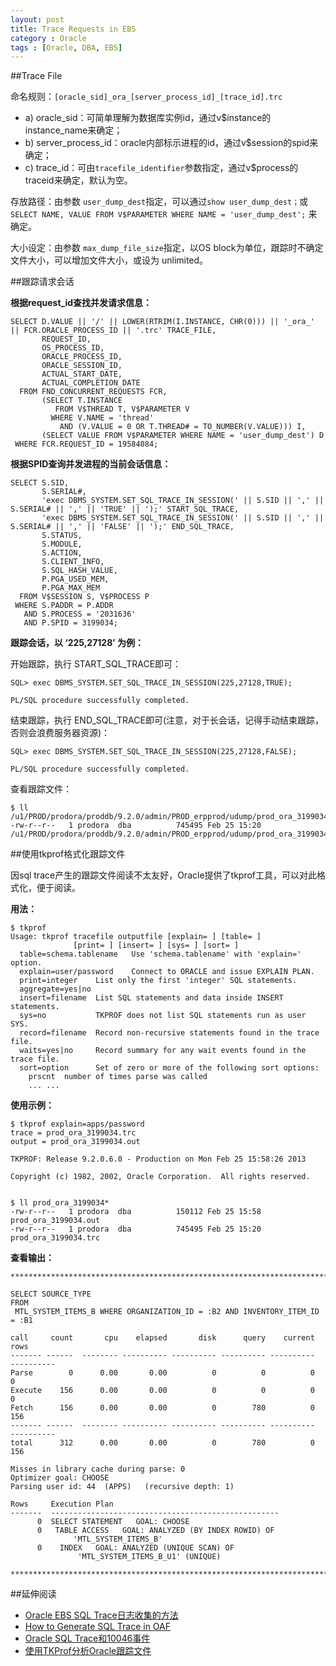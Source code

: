 ```yaml
---
layout: post
title: Trace Requests in EBS
category : Oracle
tags : [Oracle, DBA, EBS]
---
```


##Trace File

命名规则：`[oracle_sid]_ora_[server_process_id]_[trace_id].trc` 

* a) oracle_sid：可简单理解为数据库实例id，通过v$instance的instance_name来确定；    
* b) server_process_id：oracle内部标示进程的id，通过v$session的spid来确定；
* c) trace_id：可由`tracefile_identifier`参数指定，通过v$process的traceid来确定，默认为空。

存放路径：由参数 `user_dump_dest`指定，可以通过`show user_dump_dest；`或 
`SELECT NAME, VALUE FROM V$PARAMETER WHERE NAME = 'user_dump_dest';` 来确定。

大小设定：由参数 `max_dump_file_size`指定，以OS block为单位，跟踪时不确定文件大小，可以增加文件大小，或设为 unlimited。

##跟踪请求会话

**根据request_id查找并发请求信息：**

	SELECT D.VALUE || '/' || LOWER(RTRIM(I.INSTANCE, CHR(0))) || '_ora_' || FCR.ORACLE_PROCESS_ID || '.trc' TRACE_FILE,
	       REQUEST_ID,                                                                                                  
	       OS_PROCESS_ID,                                                                                               
	       ORACLE_PROCESS_ID,                                                                                           
	       ORACLE_SESSION_ID,                                                                                           
	       ACTUAL_START_DATE,                                                                                           
	       ACTUAL_COMPLETION_DATE
	  FROM FND_CONCURRENT_REQUESTS FCR,
	       (SELECT T.INSTANCE
	          FROM V$THREAD T, V$PARAMETER V
	         WHERE V.NAME = 'thread'
	           AND (V.VALUE = 0 OR T.THREAD# = TO_NUMBER(V.VALUE))) I,
	       (SELECT VALUE FROM V$PARAMETER WHERE NAME = 'user_dump_dest') D
	 WHERE FCR.REQUEST_ID = 19584084;
 
**根据SPID查询并发进程的当前会话信息：**

	SELECT S.SID,
	       S.SERIAL#,
	       'exec DBMS_SYSTEM.SET_SQL_TRACE_IN_SESSION(' || S.SID || ',' || S.SERIAL# || ',' || 'TRUE' || ');' START_SQL_TRACE,
	       'exec DBMS_SYSTEM.SET_SQL_TRACE_IN_SESSION(' || S.SID || ',' || S.SERIAL# || ',' || 'FALSE' || ');' END_SQL_TRACE,
	       S.STATUS,
	       S.MODULE,                           
	       S.ACTION,                             
	       S.CLIENT_INFO,
	       S.SQL_HASH_VALUE,
	       P.PGA_USED_MEM,
	       P.PGA_MAX_MEM
	  FROM V$SESSION S, V$PROCESS P
	 WHERE S.PADDR = P.ADDR
	   AND S.PROCESS = '2031636'
	   AND P.SPID = 3199034;
 
**跟踪会话，以 ‘225,27128’ 为例：**

开始跟踪，执行 START_SQL_TRACE即可：

	SQL> exec DBMS_SYSTEM.SET_SQL_TRACE_IN_SESSION(225,27128,TRUE);
	 
	PL/SQL procedure successfully completed.
 
结束跟踪，执行 END_SQL_TRACE即可(注意，对于长会话，记得手动结束跟踪，否则会浪费服务器资源)：

	SQL> exec DBMS_SYSTEM.SET_SQL_TRACE_IN_SESSION(225,27128,FALSE);
	 
	PL/SQL procedure successfully completed.

查看跟踪文件：

	$ ll /u1/PROD/prodora/proddb/9.2.0/admin/PROD_erpprod/udump/prod_ora_3199034.trc
	-rw-r--r--   1 prodora  dba          745495 Feb 25 15:20 /u1/PROD/prodora/proddb/9.2.0/admin/PROD_erpprod/udump/prod_ora_3199034.trc
 
##使用tkprof格式化跟踪文件

因sql trace产生的跟踪文件阅读不太友好，Oracle提供了tkprof工具，可以对此格式化，便于阅读。

**用法：**

	$ tkprof 
	Usage: tkprof tracefile outputfile [explain= ] [table= ]
	              [print= ] [insert= ] [sys= ] [sort= ]
	  table=schema.tablename   Use 'schema.tablename' with 'explain=' option.
	  explain=user/password    Connect to ORACLE and issue EXPLAIN PLAN.
	  print=integer    List only the first 'integer' SQL statements.
	  aggregate=yes|no
	  insert=filename  List SQL statements and data inside INSERT statements.
	  sys=no           TKPROF does not list SQL statements run as user SYS.
	  record=filename  Record non-recursive statements found in the trace file.
	  waits=yes|no     Record summary for any wait events found in the trace file.
	  sort=option      Set of zero or more of the following sort options:
	    prscnt  number of times parse was called
	    ... ...

**使用示例：**

	$ tkprof explain=apps/password
	trace = prod_ora_3199034.trc
	output = prod_ora_3199034.out                           
	 
	TKPROF: Release 9.2.0.6.0 - Production on Mon Feb 25 15:58:26 2013
	 
	Copyright (c) 1982, 2002, Oracle Corporation.  All rights reserved.
 
 
	$ ll prod_ora_3199034*        
	-rw-r--r--   1 prodora  dba          150112 Feb 25 15:58 prod_ora_3199034.out
	-rw-r--r--   1 prodora  dba          745495 Feb 25 15:20 prod_ora_3199034.trc

**查看输出：**

	********************************************************************************
	
	SELECT SOURCE_TYPE 
	FROM
	 MTL_SYSTEM_ITEMS_B WHERE ORGANIZATION_ID = :B2 AND INVENTORY_ITEM_ID = :B1 

	call     count       cpu    elapsed       disk      query    current        rows
	------- ------  -------- ---------- ---------- ---------- ----------  ----------
	Parse        0      0.00       0.00          0          0          0           0
	Execute    156      0.00       0.00          0          0          0           0
	Fetch      156      0.00       0.00          0        780          0         156
	------- ------  -------- ---------- ---------- ---------- ----------  ----------
	total      312      0.00       0.00          0        780          0         156
	
	Misses in library cache during parse: 0
	Optimizer goal: CHOOSE
	Parsing user id: 44  (APPS)   (recursive depth: 1)
	
	Rows     Execution Plan
	-------  ---------------------------------------------------
	      0  SELECT STATEMENT   GOAL: CHOOSE
	      0   TABLE ACCESS   GOAL: ANALYZED (BY INDEX ROWID) OF 
	              'MTL_SYSTEM_ITEMS_B'
	      0    INDEX   GOAL: ANALYZED (UNIQUE SCAN) OF 
	               'MTL_SYSTEM_ITEMS_B_U1' (UNIQUE)
	
	********************************************************************************

##延伸阅读

* [Oracle EBS SQL Trace日志收集的方法](http://blog.csdn.net/pan_tian/article/details/7677120)
* [How to Generate SQL Trace in OAF](http://blog.csdn.net/pan_tian/article/details/8555503)
* [Oracle SQL Trace和10046事件](http://blog.csdn.net/tianlesoftware/article/details/5857023)
* [使用TKProf分析Oracle跟踪文件](http://blog.csdn.net/tianlesoftware/article/details/5632003)
